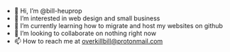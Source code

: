 - 👋 Hi, I’m @bill-heuprop
- 👀 I’m interested in web design and small business
- 🌱 I’m currently learning how to migrate and host my websites on github
- 💞️ I’m looking to collaborate on nothing right now
- 📫 How to reach me at overkillbill@protonmail.com

<!---
bill-heuprop/bill-heuprop is a ✨ special ✨ repository because its `README.md` (this file) appears on your GitHub profile.
You can click the Preview link to take a look at your changes.
--->
